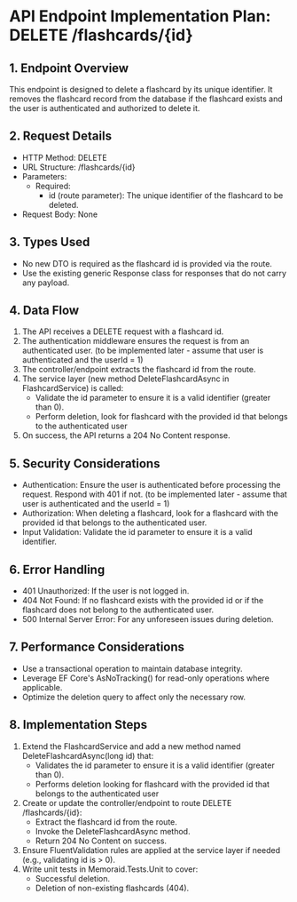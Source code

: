 # API Endpoint Implementation Plan: DELETE /flashcards/{id}

## 1. Endpoint Overview
This endpoint is designed to delete a flashcard by its unique identifier. It removes the flashcard record from the database if the flashcard exists and the user is authenticated and authorized to delete it.

## 2. Request Details
- HTTP Method: DELETE
- URL Structure: /flashcards/{id}
- Parameters:
  - Required: 
    - id (route parameter): The unique identifier of the flashcard to be deleted.
- Request Body: None

## 3. Types Used
- No new DTO is required as the flashcard id is provided via the route.
- Use the existing generic Response class for responses that do not carry any payload.

## 4. Data Flow
1. The API receives a DELETE request with a flashcard id.
2. The authentication middleware ensures the request is from an authenticated user. (to be implemented later - assume that user is authenticated and the userId = 1)
3. The controller/endpoint extracts the flashcard id from the route.
4. The service layer (new method DeleteFlashcardAsync in FlashcardService) is called:
   - Validate the id parameter to ensure it is a valid identifier (greater than 0).
   - Perform deletion, look for flashcard with the provided id that belongs to the authenticated user
5. On success, the API returns a 204 No Content response.

## 5. Security Considerations
- Authentication: Ensure the user is authenticated before processing the request. Respond with 401 if not. (to be implemented later - assume that user is authenticated and the userId = 1)
- Authorization: When deleting a flashcard, look for a flashcard with the provided id that belongs to the authenticated user.
- Input Validation: Validate the id parameter to ensure it is a valid identifier.

## 6. Error Handling
- 401 Unauthorized: If the user is not logged in.
- 404 Not Found: If no flashcard exists with the provided id or if the flashcard does not belong to the authenticated user.
- 500 Internal Server Error: For any unforeseen issues during deletion.

## 7. Performance Considerations
- Use a transactional operation to maintain database integrity.
- Leverage EF Core's AsNoTracking() for read-only operations where applicable.
- Optimize the deletion query to affect only the necessary row.

## 8. Implementation Steps
1. Extend the FlashcardService and add a new method named DeleteFlashcardAsync(long id) that:
   - Validates the id parameter to ensure it is a valid identifier (greater than 0).
   - Performs deletion looking for flashcard with the provided id that belongs to the authenticated user
2. Create or update the controller/endpoint to route DELETE /flashcards/{id}:
   - Extract the flashcard id from the route.
   - Invoke the DeleteFlashcardAsync method.
   - Return 204 No Content on success.
3. Ensure FluentValidation rules are applied at the service layer if needed (e.g., validating id is > 0).
4. Write unit tests in Memoraid.Tests.Unit to cover:
   - Successful deletion.
   - Deletion of non-existing flashcards (404).